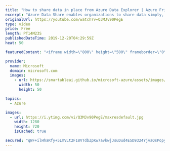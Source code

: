 ```yaml
---
title: "How to share data in place from Azure Data Explorer | Azure Friday"
excerpt: "Azure Data Share enables organizations to share data simply, safely and with plenty of flexibility when it comes to data sources and modes of sharing. In this episode, Joanna Podgoetsky joins Donovan Brown to walks us through how organizations can share data with no data movement through a new capability"
originalUrl: https://youtube.com/watch?v=Q3MJv90PegE
type: video
price: Free
length: PT14M23S
publishedDateTime: 2019-12-20T04:29:59Z
heat: 50

featuredContent: "<iframe width=\"800\" height=\"500\" frameborder=\"0\" src=\"https://www.youtube.com/embed/Q3MJv90PegE\" allow=\"accelerometer; autoplay; encrypted-media; gyroscope; picture-in-picture\" allowfullscreen></iframe>"

provider:
  name: Microsoft
  domain: microsoft.com
  images:
    - url: https://smartableai.github.io/microsoft-azure/assets/images/organizations/microsoft.com-50x50.jpg
      width: 50
      height: 50

topics:
  - Azure

images:
  - url: https://i.ytimg.com/vi/Q3MJv90PegE/maxresdefault.jpg
    width: 1280
    height: 720
    isCached: true

secured: "qWF+ilHhaRfy+5LmVLt2F18VTdbZpKw7avkwjJsuDud4ESD9324YjvaQsPopyRnqtaM3ipfJ4uBgaCW2Dn8UyfE3OFvez5ADb8Y3C4JYKIPJLI1anA/yCrhUw9q/Ajh9GCH/2RP+48pmyWU6F22Y7kljpygnY5sM8nblpXRn9hKigdR+4HMeRJ2ASx0KFCuFqNMymU8YzseiWHv9+5pDbXyv92WMbeX7NbMm+kFozSJUD7KSZ4I8CRVdGmkveMNgWPQURzAeuaV8n2yRV5c141K6jZg3ThOlveEXmnIBfAMrWJUfSCUf8aAob5uIGtDX6Rlo9c+mvkloZrM50Ra/LFkICmFr88HUBUkAv7ZnoTzapWXeSMgXtRDGuNLgYujZdIXeWCx1ofuxW1pV7dz6jW+l+106RFIc1dsDK2Dp5AU=;2ixqXMalc5Sy9/DZkVyf2A=="
---
```


